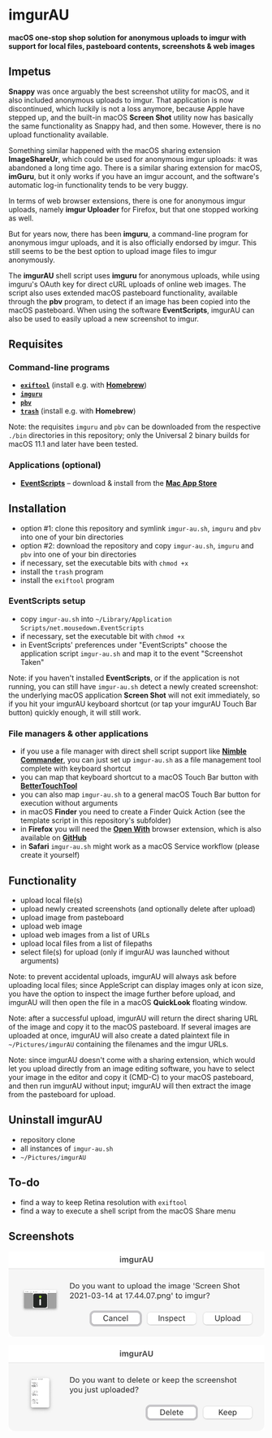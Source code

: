 # imgurAU
**macOS one-stop shop solution for anonymous uploads to imgur with support for local files, pasteboard contents, screenshots & web images**

## Impetus
**Snappy** was once arguably the best screenshot utility for macOS, and it also included anonymous uploads to imgur. That application is now discontinued, which luckily is not a loss anymore, because Apple have stepped up, and the built-in macOS **Screen Shot** utility now has basically the same functionality as Snappy had, and then some. However, there is no upload functionality available.

Something similar happened with the macOS sharing extension **ImageShareUr**, which could be used for anonymous imgur uploads: it was abandoned a long time ago. There is a similar sharing extension for macOS, **imGuru**, but it only works if you have an imgur account, and the software's automatic log-in functionality tends to be very buggy.

In terms of web browser extensions, there is one for anonymous imgur uploads, namely **imgur Uploader** for Firefox, but that one stopped working as well.

But for years now, there has been **imguru**, a command-line program for anonymous imgur uploads, and it is also officially endorsed by imgur. This still seems to be the best option to upload image files to imgur anonymously.

The **imgurAU** shell script uses **imguru** for anonymous uploads, while using imguru's OAuth key for direct cURL uploads of online web images. The script also uses extended macOS pasteboard functionality, available through the **pbv** program, to detect if an image has been copied into the macOS pasteboard. When using the software **EventScripts**, imgurAU can also be used to easily upload a new screenshot to imgur.

## Requisites
### Command-line programs
* **[`exiftool`](https://exiftool.org/)** (install e.g. with **[Homebrew](https://brew.sh/)**)
* **[`imguru`](https://github.com/FigBug/imguru)**
* **[`pbv`](https://github.com/chbrown/macos-pasteboard)**
* **[`trash`](https://github.com/sindresorhus/macos-trash)** (install e.g. with **Homebrew**)

Note: the requisites `imguru` and `pbv` can be downloaded from the respective `./bin` directories in this repository; only the Universal 2 binary builds for macOS 11.1 and later have been tested.

### Applications (optional)
* **[EventScripts](https://www.mousedown.net/software/EventScripts.html)** – download & install from the **[Mac App Store](https://apps.apple.com/gb/app/eventscripts/id525319418?mt=12)**

## Installation
* option #1: clone this repository and symlink `imgur-au.sh`, `imguru` and `pbv` into one of your bin directories
* option #2: download the repository and copy `imgur-au.sh`, `imguru` and `pbv` into one of your bin directories
* if necessary, set the executable bits with `chmod +x`
* install the `trash` program
* install the `exiftool` program

### EventScripts setup
* copy `imgur-au.sh` into `~/Library/Application Scripts/net.mousedown.EventScripts`
* if necessary, set the executable bit with `chmod +x`
* in EventScripts' preferences under "EventScripts" choose the application script `imgur-au.sh` and map it to the event "Screenshot Taken"

Note: if you haven't installed **EventScripts**, or if the application is not running, you can still have `imgur-au.sh` detect a newly created screenshot: the underlying macOS application **Screen Shot** will not exit immediately, so if you hit your imgurAU keyboard shortcut (or tap your imgurAU Touch Bar button) quickly enough, it will still work.

### File managers & other applications
* if you use a file manager with direct shell script support like **[Nimble Commander](https://magnumbytes.com)**, you can just set up `imgur-au.sh` as a file management tool complete with keyboard shortcut
* you can map that keyboard shortcut to a macOS Touch Bar button with **[BetterTouchTool](https://folivora.ai)**
* you can also map `imgur-au.sh` to a general macOS Touch Bar button for execution without arguments
* in macOS **Finder** you need to create a Finder Quick Action (see the template script in this repository's subfolder)
* in **Firefox** you will need the **[Open With](https://addons.mozilla.org/en-US/firefox/addon/open-with/)** browser extension, which is also available on **[GitHub](https://github.com/darktrojan/openwith)**
* in **Safari** `imgur-au.sh` might work as a macOS Service workflow (please create it yourself)

## Functionality
* upload local file(s)
* upload newly created screenshots (and optionally delete after upload)
* upload image from pasteboard
* upload web image
* upload web images from a list of URLs
* upload local files from a list of filepaths
* select file(s) for upload (only if imgurAU was launched without arguments)

Note: to prevent accidental uploads, imgurAU will always ask before uploading local files; since AppleScript can display images only at icon size, you have the option to inspect the image further before upload, and imgurAU will then open the file in a macOS **QuickLook** floating window.

Note: after a successful upload, imgurAU will return the direct sharing URL of the image and copy it to the macOS pasteboard. If several images are uploaded at once, imgurAU will also create a dated plaintext file in `~/Pictures/imgurAU` containing the filenames and the imgur URLs.

Note: since imgurAU doesn't come with a sharing extension, which would let you upload directly from an image editing software, you have to select your image in the editor and copy it (CMD-C) to your macOS pasteboard, and then run imgurAU without input; imgurAU will then extract the image from the pasteboard for upload.

## Uninstall imgurAU
* repository clone
* all instances of `imgur-au.sh`
* `~/Pictures/imgurAU`

## To-do
* find a way to keep Retina resolution with `exiftool`
* find a way to execute a shell script from the macOS Share menu

## Screenshots

![sg01](https://raw.githubusercontent.com/JayBrown/imgurAU/main/img/01_main.png)

![sg02](https://raw.githubusercontent.com/JayBrown/imgurAU/main/img/02_trash.png)
